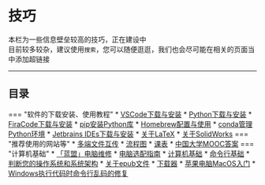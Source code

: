 # 技巧  

本栏为一些信息壁垒较高的技巧，正在建设中  
目前较多较杂，建议使用`搜索`，您可以随便逛逛，我们也会尽可能在相关的页面当中添加超链接  

---

## 目录  

=== "软件的下载安装、使用教程"
    * [VSCode下载与安装](软件的下载安装、使用教程/VSCode下载与安装.md)
    * [Python下载与安装](软件的下载安装、使用教程/Python下载与安装.md)
    * [FiraCode下载与安装](软件的下载安装、使用教程/FiraCode下载与安装.md)
    * [pip安装Python库](软件的下载安装、使用教程/pip安装Python库.md)
    * [Homebrew配置与使用](软件的下载安装、使用教程/Homebrew配置与使用.md)
    * [conda管理Python环境](软件的下载安装、使用教程/conda管理Python环境.md)
    * [Jetbrains IDEs下载与安装](软件的下载安装、使用教程/Jetbrains%20IDEs下载与安装.md)
    * [关于LaTeX](软件的下载安装、使用教程/关于LaTeX.md)
    * [关于SolidWorks](软件的下载安装、使用教程/关于SolidWorks.md)
=== "推荐使用的网站等"
    * [多端文件互传](推荐使用的网站等/多端文件互传.md)
    * [流程图](推荐使用的网站等/流程图.md)
    * [课表](推荐使用的网站等/课表.md)
    * [中国大学MOOC答案](推荐使用的网站等/中国大学MOOC答案.md)
=== "计算机基础"
    * [「蓝盟」电脑维修](计算机基础/「蓝盟」电脑维修.md)
    * [电脑选配指南](计算机基础/电脑选配指南.md)
    * [计算机基础](计算机基础/计算机基础.md)
    * [命令行基础](计算机基础/命令行基础.md)
    * [判断您的操作系统和系统架构](计算机基础/判断您的操作系统和系统架构.md)
    * [关于epub文件](计算机基础/关于epub文件.md)
    * [下载器](计算机基础/下载器.md)
    * [苹果电脑MacOS入门](计算机基础/苹果电脑MacOS入门.md)
    * [Windows执行代码时命令行乱码的修复](计算机基础/Windows执行代码时命令行乱码的修复.md)